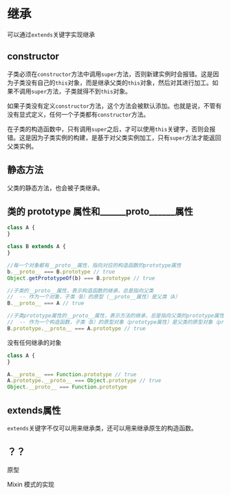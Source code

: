 # 继承

可以通过`extends`关键字实现继承

## constructor

子类必须在`constructor`方法中调用`super`方法，否则新建实例时会报错。这是因为子类没有自己的`this`对象，而是继承父类的`this`对象，然后对其进行加工。如果不调用`super`方法，子类就得不到`this`对象。



如果子类没有定义`constructor`方法，这个方法会被默认添加。也就是说，不管有没有显式定义，任何一个子类都有`constructor`方法。



在子类的构造函数中，只有调用`super`之后，才可以使用`this`关键字，否则会报错。这是因为子类实例的构建，是基于对父类实例加工，只有`super`方法才能返回父类实例。

## 静态方法

父类的静态方法，也会被子类继承。

## 类的 prototype 属性和______proto______属性

```javascript
class A {
}

class B extends A {
}

//每一个对象都有__proto__属性，指向对应的构造函数的prototype属性
b.__proto__ === B.prototype // true
Object.getPrototypeOf(b) === B.prototype // true

//子类的__proto__属性，表示构造函数的继承，总是指向父类
//	-- 作为一个对象，子类（B）的原型（__proto__属性）是父类（A）
B.__proto__ === A // true

//子类prototype属性的__proto__属性，表示方法的继承，总是指向父类的prototype属性
//	-- 作为一个构造函数，子类（B）的原型对象（prototype属性）是父类的原型对象（prototype属性）的实例。
B.prototype.__proto__ === A.prototype // true

```



没有任何继承的对象

```javascript
class A {
}

A.__proto__ === Function.prototype // true
A.prototype.__proto__ === Object.prototype // true
Object.__proto__ === Function.prototype
```

## extends属性

`extends`关键字不仅可以用来继承类，还可以用来继承原生的构造函数。

## ？？	

原型

Mixin 模式的实现
